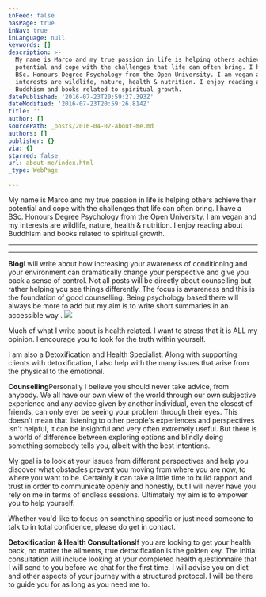 ```yaml
---
inFeed: false
hasPage: true
inNav: true
inLanguage: null
keywords: []
description: >-
  My name is Marco and my true passion in life is helping others achieve their
  potential and cope with the challenges that life can often bring. I have a
  BSc. Honours Degree Psychology from the Open University. I am vegan and my
  interests are wildlife, nature, health & nutrition. I enjoy reading about
  Buddhism and books related to spiritual growth.
datePublished: '2016-07-23T20:59:27.393Z'
dateModified: '2016-07-23T20:59:26.814Z'
title: ''
author: []
sourcePath: _posts/2016-04-02-about-me.md
authors: []
publisher: {}
via: {}
starred: false
url: about-me/index.html
_type: WebPage

---
```

My name is Marco and my true passion in life is helping others achieve their potential and cope with the challenges that life can often bring. I have a BSc. Honours Degree Psychology from the Open University. I am vegan and my interests are wildlife, nature, health & nutrition. I enjoy reading about Buddhism and books related to spiritual growth.

****

****

**Blog**I will write about how increasing your awareness of conditioning and your environment can dramatically change your perspective and give you back a sense of control. Not all posts will be directly about counselling but rather helping you see things differently. The focus is awareness and this is the foundation of good counselling. Being psychology based there will always be more to add but my aim is to write short summaries in an accessible way .
![](https://the-grid-user-content.s3-us-west-2.amazonaws.com/df88ede9-81e7-457e-a2f2-3b0a3291a395.jpg)

Much of what I write about is health related. I want to stress that it is ALL my opinion. I encourage you to look for the truth within yourself.

I am also a Detoxification and Health Specialist. Along with supporting clients with detoxification, I also help with the many issues that arise from the physical to the emotional.

**Counselling**Personally I believe you should never take advice, from anybody. We all have our own view of the world through our own subjective experience and any advice given by another individual, even the closest of friends, can only ever be seeing your problem through their eyes. This doesn't mean that listening to other people's experiences and perspectives isn't helpful, it can be insightful and very often extremely useful. But there is a world of difference between exploring options and blindly doing something somebody tells you, albeit with the best intentions.

My goal is to look at your issues from different perspectives and help you discover what obstacles prevent you moving from where you are now, to where you want to be. Certainly it can take a little time to build rapport and trust in order to communicate openly and honestly, but I will never have you rely on me in terms of endless sessions. Ultimately my aim is to empower you to help yourself.

Whether you'd like to focus on something specific or just need someone to talk to in total confidence, please do get in contact.

**Detoxification & Health Consultations**If you are looking to get your health back, no matter the ailments, true detoxification is the golden key. The initial consultation will include looking at your completed health questionnaire that I will send to you before we chat for the first time. I will advise you on diet and other aspects of your journey with a structured protocol. I will be there to guide you for as long as you need me to.